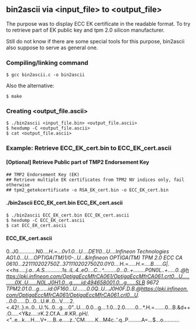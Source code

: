 ## bin2ascii via <input_file> to <output_file>

The purpose was to display ECC EK certificate in the
readable format. To try to retrieve part of EK public key
and tpm 2.0 silicon manufacturer.

Still do not know if there are some special tools for this
purpose, bin2ascii also suppose to serve as general one.

### Compiling/linking command

	$ gcc bin2ascii.c -o bin2ascii

Also the alternative:

	$ make

### Creating <output_file.ascii>

	$ ./bin2ascii <input_file.bin> <output_file.ascii>
	$ hexdump -C <output_file.ascii>
	$ cat <output_file.ascii>

### Example: Retrieve ECC_EK_cert.bin to ECC_EK_cert.ascii

#### [Optional] Retrieve Public part of TMP2 Endorsement Key

	## TMP2 Endorsement Key (EK)
	## Retrieve multiple EK certificates from TPM2 NV indices only, fail otherwise
	## tpm2_getekcertificate -o RSA_EK_cert.bin -o ECC_EK_cert.bin

#### ./bin2ascii ECC_EK_cert.bin ECC_EK_cert.ascii

	$ ./bin2ascii ECC_EK_cert.bin ECC_EK_cert.ascii
	$ hexdump -C ECC_EK_cert.ascii
	$ cat ECC_EK_cert.ascii

#### ECC_EK_cert.ascii

0..J0..........\..N0...*.H.=...0v1.0...U....DE1!0...U....Infineon Technologies AG1.0...U....OPTIGA(TM)1/0-..U...&Infineon OPTIGA(TM) TPM 2.0 ECC CA 0610...221110202750Z..371110202750Z0.0Y0...*.H.=....*.H.=....B......G|.<<hs.....j.a...A.S............1s.\.iL.4..eO....C...^.........0...0\..+........P0N0L..+.....0..@https://pki.infineon.com/OptigaEccMfrCA061/OptigaEccMfrCA061.crt0...U...........0X..U......N0L.J0H1.0...g......id:494658001.0...g......SLB 9672 TPM2.01.0...g......id:0F160...U.......0.0Q..U...J0H0F.D.B.@https://pki.infineon.com/OptigaEccMfrCA061/OptigaEccMfrCA061.crl0...U. ..0.0...*...D...0...U.#..0...V.....2.<.42!..}.n..0...U.%..0...g....0"..U....0.0...g....1.0...2.0.......0...*.H.=.......0...B.&d++.O.....<Y&z....:rK.2.Cf.A...#.KR..pH/.<"..e...k....H....V+....B..e.....z..'CM.......K...M4c..'.q..P.........A=...$...o...........
